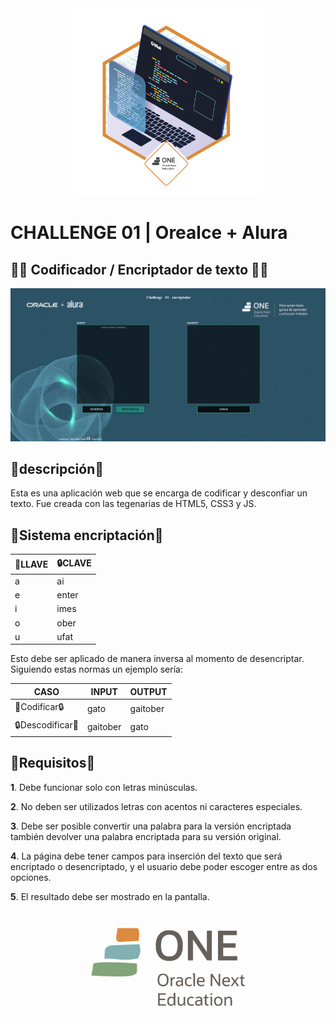 <center><img src="https://raw.githubusercontent.com/Nagisa054/alua_challengs-01-encriptador/main/img/insignia.png" width="300px"></center>

# CHALLENGE 01 | Orealce + Alura 

## 👨‍💻 Codificador / Encriptador de texto 👨‍💻

<img src="https://raw.githubusercontent.com/Nagisa054/alua_challengs-01-encriptador/main/img/portada.jpg">

## 📑descripción📑

Esta es una aplicación web que se encarga de codificar  y desconfiar un texto. Fue creada con las tegenarias de HTML5, CSS3 y JS.

## 🔏Sistema encriptación🔏


| 🔑LLAVE | 🔒CLAVE |
| ------------ | ------------ |
|  a | ai  |
|  e | enter  |
|  i | imes  |
|  o | ober  |
|  u | ufat  |


Esto debe ser aplicado de manera inversa al momento de desencriptar.
Siguiendo estas normas un ejemplo sería:

| CASO | INPUT | OUTPUT |
| ------------ | ------------ | ------------ |
| 🔑Codificar🔒 | gato | gaitober |
| 🔒Descodificar🔑 | gaitober | gato |

## 📜Requisitos📜

**1**. Debe funcionar solo con letras minúsculas.

**2**. No deben ser utilizados letras con acentos ni caracteres especiales.

**3**. Debe ser posible convertir una palabra para la versión encriptada también devolver una palabra encriptada para su versión original.

**4**. La página debe tener campos para inserción del texto que será encriptado o desencriptado, y el usuario debe poder escoger entre as dos opciones.

**5**. El resultado debe ser mostrado en la pantalla.

#

<center><img src="https://raw.githubusercontent.com/Nagisa054/alua_challengs-01-encriptador/main/img/one.png" width ="250px"></center>
